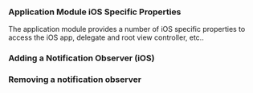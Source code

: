 ### Application Module iOS Specific Properties

The application module provides a number of iOS specific properties to access the iOS app, delegate and root view controller, etc..

<snippet id='app-class-properties-ios'/>

### Adding a Notification Observer (iOS)

<snippet id='app-ios-observer-code'/>

### Removing a notification observer

<snippet id='app-ios-observer-remove-code'/>
